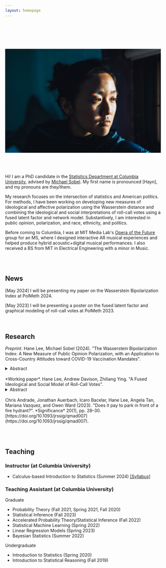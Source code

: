 ```yaml
---
layout: homepage
---
```

 <br> <br> <br>  <br>  <br>
![prof_pic](prof_pic.jpg)  
<br><br> <br> 

Hi! I am a PhD candidate in the [Statistics Department at Columbia University](https://stat.columbia.edu/), advised by [Michael Sobel](https://scholar.google.com/citations?user=cuKCFmcAAAAJ&hl=en). My first name is pronounced [Hayn], and my pronouns are they/them.

My research focuses on the intersection of statistics and American politics. For methods, I have been working on developing new measures of ideological and affective polarization using the Wasserstein distance and combining the ideological and social interpretations of roll-call votes using a fused latent factor and network model. Substantively, I am interested in public opinion, polarization, and race, ethnicity, and politics.

Before coming to Columbia, I was at MIT Media Lab's [Opera of the Future](https://www.media.mit.edu/groups/opera-of-the-future/overview/) group for an MS, where I designed interactive AR musical experiences and helped produce hybrid acoustic+digital musical performances. I also received a BS from MIT in Electrical Engineering with a minor in Music.

 <br>  <br>

## News

[May 2024] I will be presenting my paper on the Wasserstein Bipolarization Index at PolMeth 2024.

[May 2023] I will be presenting a poster on the fused latent factor and graphical modeling of roll-call votes at PolMeth 2023.
 <br> <br> <br>


## Research
 *Preprint*. Hane Lee, Michael Sobel (2024). "The Wasserstein Bipolarization Index: A New Measure of Public Opinion Polarization, with an Application to Cross-Country Attitudes toward COVID-19 Vaccination Mandates".
<details>
  <summary>Abstract</summary>
  Although the topic of opinion polarization receives much attention from the media, public opinion researchers and political scientists, the phenomenon itself has not been adequately characterized in either the lay or academic literature.  To study opinion polarization among the public, researchers compare the distributions of respondents to survey questions or track the distribution of responses to a question over time using ad-hoc methods and measures such as visual comparisons, variances, and bimodality coefficients. To remedy this situation, we build on the axiomatic approach in the economics literature on income bipolarization, specifying key properties a measure of bipolarization should satisfy: in particular, it should increase as the distribution spreads away from a center toward the poles and/or as clustering below or above this center increases.  We then show that measures of bipolarization used in public opinion research fail to satisfy one or more of these axioms. Next, we propose a p-Wasserstein polarization index that satisfies the axioms we set forth. Our index measures the dissimilarity between an observed distribution and a distribution with all the mass clustered on the lower and upper endpoints of the scale. We use our index to examine bipolarization in attitudes toward governmental COVID-19 vaccine mandates across 11 countries, finding the U.S and U.K are most polarized, China, France and India the least polarized, while the others (Brazil, Australia, Columbia, Canada, Italy, Spain) occupy an intermediate position.
</details>
<br>
 *Working paper*. Hane Lee, Andrew Davison, Zhiliang Ying. "A Fused Ideological and Social Model of Roll-Call Votes".
 <details>
  <summary>Abstract</summary>
  Political scientists have prioritized ideology as the main driving force of roll-call votes, both in theory and methods. However, legislators have complex motivations, and ideological models do not entirely explain all variation in votes. Many studies have attempted to study the social motivations behind roll call votes using networks, but these social networks disregard ideology and attribute all variation votes to a single source of social ties, such as cosponsorship or shared committee membership. We propose to empirically integrate the two approaches through a fused latent factor and social network model that primarily attributes the variation among votes to latent factors and the remaining variation not explained by the latent factors to a social network. We apply our model to the 101st Senate and find that the model successfully decomposes ideology and social ties. We also show that the social network captures a complex combination of social ties, integrating multiple social networks that were traditionally studied.
</details>


<br>
Chris Andrade, Jonathan Auerbach, Icaro Bacelar, Hane Lee, Angela Tan, Mariana Vazquez, and Owen Ward (2023). "Does it pay to park in front of a fire hydrant?". *Significance* 20(1), pp. 28–30. [https://doi.org/10.1093/jrssig/qmad007](https://doi.org/10.1093/jrssig/qmad007).

<br> <br>

## Teaching
### Instructor (at Columbia University)
- Calculus-based Introduction to Statistics (Summer 2024) [[Syllabus]](assets/files/S1201_syllabus.pdf)

### Teaching Assistant (at Columbia University)

Graduate

- Probability Theory (Fall 2021, Spring 2021, Fall 2020)
- Statistical Inference (Fall 2023)
- Accelerated Probability Theory/Statistical Inference (Fall 2022)
- Statistical Machine Learning (Spring 2022)
- Linear Regression Models (Spring 2023)
- Bayesian Statistics (Summer 2022)

Undergraduate

- Introduction to Statistics (Spring 2020)
- Introduction to Statistical Reasoning (Fall 2019)

<!-- {% include_relative _includes/publications.md %} -->

<!-- {% include_relative _includes/services.md %} -->
